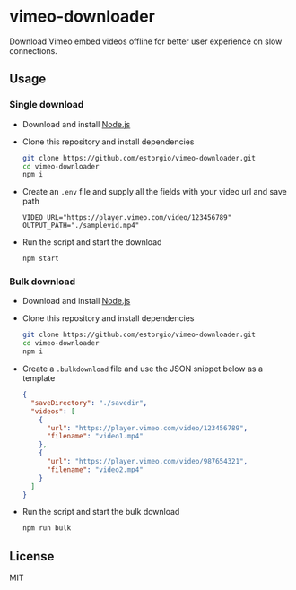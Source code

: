 # vimeo-downloader

Download Vimeo embed videos offline for better user experience on slow connections.

## Usage

### Single download

- Download and install [Node.js](https://nodejs.org/en)
- Clone this repository and install dependencies
  ```bash
  git clone https://github.com/estorgio/vimeo-downloader.git
  cd vimeo-downloader
  npm i
  ```
- Create an `.env` file and supply all the fields with your video url and save path
  ```
  VIDEO_URL="https://player.vimeo.com/video/123456789"
  OUTPUT_PATH="./samplevid.mp4"
  ```
- Run the script and start the download

  ```bash
  npm start
  ```

### Bulk download

- Download and install [Node.js](https://nodejs.org/en)
- Clone this repository and install dependencies
  ```bash
  git clone https://github.com/estorgio/vimeo-downloader.git
  cd vimeo-downloader
  npm i
  ```
- Create a `.bulkdownload` file and use the JSON snippet below as a template

  ```json
  {
    "saveDirectory": "./savedir",
    "videos": [
      {
        "url": "https://player.vimeo.com/video/123456789",
        "filename": "video1.mp4"
      },
      {
        "url": "https://player.vimeo.com/video/987654321",
        "filename": "video2.mp4"
      }
    ]
  }
  ```

- Run the script and start the bulk download

  ```bash
  npm run bulk
  ```

## License

MIT
